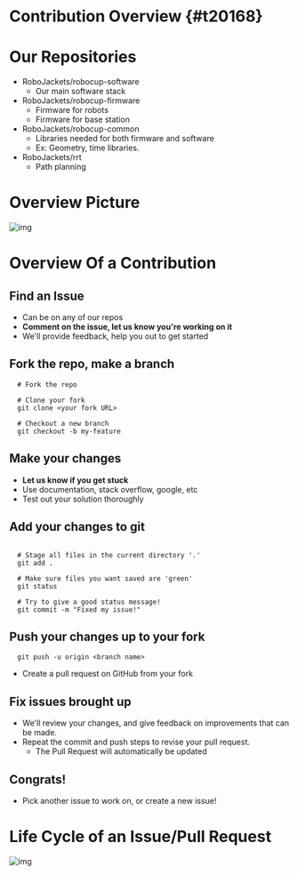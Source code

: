 # Contribution Overview {#t20168}


# Our Repositories

-   RoboJackets/robocup-software
    -   Our main software stack
-   RoboJackets/robocup-firmware
    -   Firmware for robots
    -   Firmware for base station
-   RoboJackets/robocup-common
    -   Libraries needed for both firmware and software
    -   Ex: Geometry, time libraries.
-   RoboJackets/rrt
    -   Path planning


# Overview Picture

![img](https://cloud.githubusercontent.com/assets/4349709/11414363/8936f22e-93c2-11e5-9324-5c9055b1a4e4.jpg)


# Overview Of a Contribution


## Find an Issue

-   Can be on any of our repos
-   **Comment on the issue, let us know you're working on it**
-   We'll provide feedback, help you out to get started


## Fork the repo, make a branch

```shell
  # Fork the repo

  # Clone your fork
  git clone <your fork URL>

  # Checkout a new branch
  git checkout -b my-feature
```


## Make your changes

-   **Let us know if you get stuck**
-   Use documentation, stack overflow, google, etc
-   Test out your solution thoroughly


## Add your changes to git

```shell

  # Stage all files in the current directory '.'
  git add .

  # Make sure files you want saved are 'green'
  git status

  # Try to give a good status message!
  git commit -m "Fixed my issue!"
```


## Push your changes up to your fork

```shell
  git push -u origin <branch name>
```

-   Create a pull request on GitHub from your fork


## Fix issues brought up

-   We'll review your changes, and give feedback on improvements that can be made.
-   Repeat the commit and push steps to revise your pull request.
    -   The Pull Request will automatically be updated


## Congrats!

-   Pick another issue to work on, or create a new issue!


# Life Cycle of an Issue/Pull Request

![img](https://i.imgur.com/ePEpalu.png)